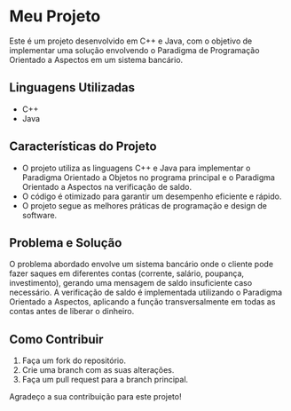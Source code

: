 # Meu Projeto

Este é um projeto desenvolvido em C++ e Java, com o objetivo de implementar uma solução envolvendo o Paradigma de Programação Orientado a Aspectos em um sistema bancário.

## Linguagens Utilizadas

- C++
- Java

## Características do Projeto

* O projeto utiliza as linguagens C++ e Java para implementar o Paradigma Orientado a Objetos no programa principal e o Paradigma Orientado a Aspectos na verificação de saldo.
* O código é otimizado para garantir um desempenho eficiente e rápido.
* O projeto segue as melhores práticas de programação e design de software.

## Problema e Solução

O problema abordado envolve um sistema bancário onde o cliente pode fazer saques em diferentes contas (corrente, salário, poupança, investimento), gerando uma mensagem de saldo insuficiente caso necessário. A verificação de saldo é implementada utilizando o Paradigma Orientado a Aspectos, aplicando a função transversalmente em todas as contas antes de liberar o dinheiro.

## Como Contribuir

1. Faça um fork do repositório.
2. Crie uma branch com as suas alterações.
3. Faça um pull request para a branch principal.

Agradeço a sua contribuição para este projeto!